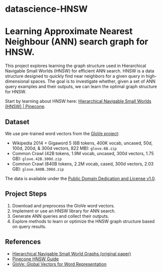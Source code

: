 # datascience-HNSW

# Learning Approximate Nearest Neighbour (ANN) search graph for HNSW.

This project explores learning the graph structure used in Hierarchical Navigable Small Worlds (HNSW) for efficient ANN search. HNSW is a data structure designed to quickly find near neighbors for a given query in high-dimensional spaces. The goal is to investigate whether, given a set of ANN query examples and their outputs, we can learn the optimal graph structure for HNSW.

Start by learning about HNSW here: [Hierarchical Navigable Small Worlds (HNSW) | Pinecone](https://www.pinecone.io/learn/hnsw/).

## Dataset

We use pre-trained word vectors from the [GloVe project](https://nlp.stanford.edu/projects/glove/):

- Wikipedia 2014 + Gigaword 5 (6B tokens, 400K vocab, uncased, 50d, 100d, 200d, & 300d vectors, 822 MB): `glove.6B.zip`
- Common Crawl (42B tokens, 1.9M vocab, uncased, 300d vectors, 1.75 GB): `glove.42B.300d.zip`
- Common Crawl (840B tokens, 2.2M vocab, cased, 300d vectors, 2.03 GB): `glove.840B.300d.zip`
<!-- - Twitter (2B tweets, 27B tokens, 1.2M vocab, uncased, 25d, 50d, 100d, & 200d vectors, 1.42 GB): `glove.twitter.27B.zip` -->

The data is available under the [Public Domain Dedication and License v1.0](http://www.opendatacommons.org/licenses/pddl/1.0/).

## Project Steps

1. Download and preprocess the GloVe word vectors.
2. Implement or use an HNSW library for ANN search.
3. Generate ANN queries and collect their outputs.
4. Explore methods to learn or optimize the HNSW graph structure based on query results.

## References

- [Hierarchical Navigable Small World Graphs (original paper)](https://arxiv.org/abs/1603.09320)
- [Pinecone HNSW Guide](https://www.pinecone.io/learn/hnsw/)
- [GloVe: Global Vectors for Word Representation](https://nlp.stanford.edu/projects/glove/)